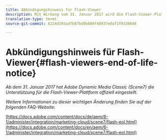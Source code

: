 ```yaml
---
title: Abkündigungshinweis für Flash-Viewer
description: Mit Wirkung vom 31. Januar 2017 wird die Flash-Viewer-Plattform nicht mehr offiziell von Adobe Scene7 unterstützt.
translation-type: tm+mt
source-git-commit: 6224d193adfb87bd9b080f48937e0af1f03386d6

---
```



# Abkündigungshinweis für Flash-Viewer{#flash-viewers-end-of-life-notice}

*Ab dem 31. Januar 2017 hat Adobe Dynamic Media Classic (Scene7) die Unterstützung für die Flash-Viewer-Plattform offiziell eingestellt.*

*Weitere Informationen zu dieser wichtigen Änderung finden Sie auf der folgenden FAQ-Website:*

[https://docs.adobe.com/content/docs/de/aem/6-1/administer/integration/marketing-cloud/scene7/flash-eol.html](https://docs.adobe.com/content/docs/en/aem/6-1/administer/integration/marketing-cloud/scene7/flash-eol.html)
